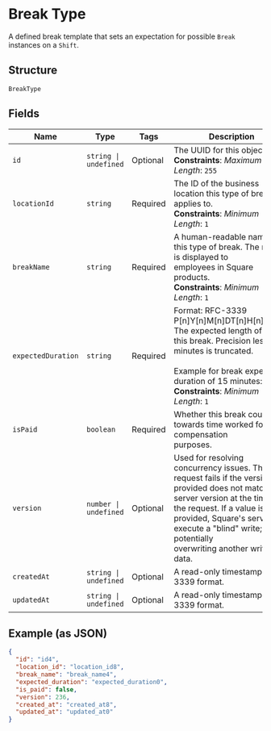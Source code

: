 <!-- Optimized: 2025-10-06 -->
<!-- RPM: 1.6.2.1.1.6.2.1_break-type_20251006 -->
<!-- Session: E2E RPM DNA Application -->
<!-- AOM: RND (Reggie & Dro) -->
<!-- COI: TECHNOLOGY -->
<!-- RPM: HIGH -->
<!-- ACTION: BUILD -->


# Break Type

A defined break template that sets an expectation for possible `Break`
instances on a `Shift`.

## Structure

`BreakType`

## Fields

| Name | Type | Tags | Description |
|  --- | --- | --- | --- |
| `id` | `string \| undefined` | Optional | The UUID for this object.<br>**Constraints**: *Maximum Length*: `255` |
| `locationId` | `string` | Required | The ID of the business location this type of break applies to.<br>**Constraints**: *Minimum Length*: `1` |
| `breakName` | `string` | Required | A human-readable name for this type of break. The name is displayed to<br>employees in Square products.<br>**Constraints**: *Minimum Length*: `1` |
| `expectedDuration` | `string` | Required | Format: RFC-3339 P[n]Y[n]M[n]DT[n]H[n]M[n]S. The expected length of<br>this break. Precision less than minutes is truncated.<br><br>Example for break expected duration of 15 minutes: T15M<br>**Constraints**: *Minimum Length*: `1` |
| `isPaid` | `boolean` | Required | Whether this break counts towards time worked for compensation<br>purposes. |
| `version` | `number \| undefined` | Optional | Used for resolving concurrency issues. The request fails if the version<br>provided does not match the server version at the time of the request. If a value is not<br>provided, Square's servers execute a "blind" write; potentially<br>overwriting another writer's data. |
| `createdAt` | `string \| undefined` | Optional | A read-only timestamp in RFC 3339 format. |
| `updatedAt` | `string \| undefined` | Optional | A read-only timestamp in RFC 3339 format. |

## Example (as JSON)

```json
{
  "id": "id4",
  "location_id": "location_id8",
  "break_name": "break_name4",
  "expected_duration": "expected_duration0",
  "is_paid": false,
  "version": 236,
  "created_at": "created_at8",
  "updated_at": "updated_at0"
}
```
